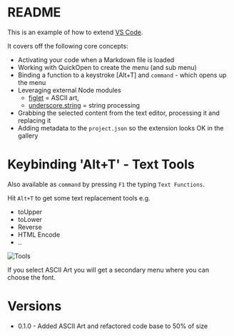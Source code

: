 # README

This is an example of how to extend [VS Code](http://code.visualstudio.com/Docs/Extensions).  

It covers off the following core concepts:
* Activating your code when a Markdown file is loaded
* Working with QuickOpen to create the menu (and sub menu)
* Binding a function to a keystroke [Alt+T] and `command` - which opens up the menu
* Leveraging external Node modules 
	* [figlet](https://www.npmjs.com/package/figlet) = ASCII art, 
	* [underscore.string](https://www.npmjs.com/package/underscore.string) = string processing
* Grabbing the selected content from the text editor, processing it and replacing it
* Adding metadata to the `project.json` so the extension looks OK in the gallery

# Keybinding 'Alt+T' - Text Tools
Also available as `command` by pressing `F1` the typing `Text Functions`.

Hit `Alt+T` to get some text replacement tools e.g.

* toUpper
* toLower
* Reverse
* HTML Encode
* ..

![Tools](https://raw.githubusercontent.com/Microsoft/vscode-MDTools/master/images/Commands.gif?token=ABAKNht0zQAflmtD7dHhXvDDmNVkCFX_ks5WNAKUwA%3D%3D)

If you select ASCII Art you will get a secondary menu where you can choose the font.

# Versions
* 0.1.0 - Added ASCII Art and refactored code base to 50% of size
